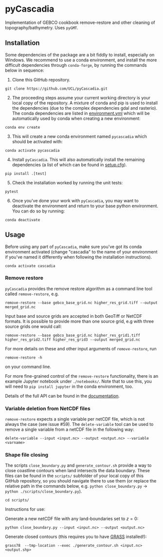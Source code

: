 # pyCascadia
Implementation of GEBCO cookbook remove-restore and other cleaning of topography/bathymetry. Uses `pyGMT`. 

## Installation
Some dependencies of the package are a bit fiddly to install, especially on Windows.
We recommend to use a conda environment, and install the more difficult dependencies through `conda-forge`,
by running the commands below in sequence:
1. Clone this GitHub repository.
```
git clone https://github.com/UCL/pyCascadia.git
```
2. The proceeding steps assume your current working directory is your local copy of the repository. A mixture of conda and pip is used to install the dependencies (due to the complex dependencies gdal and rasterio). The conda dependencies are listed in [environment.yml](https://github.com/UCL/pyCascadia/blob/main/environment.yml) which will be automatically used by conda when creating a new environment:
```
conda env create
```
3. This will create a new conda environment named `pycascadia` which should be activated with:
```
conda activate pycascadia
```
4. Install `pyCascadia`. This will also automatically install the remaining dependencies (a list of which can be found in [setup.cfg](https://github.com/UCL/pyCascadia/blob/main/setup.cfg)).
```
pip install .[test]
```
5. Check the installation worked by running the unit tests:
```
pytest
```
6. Once you've done your work with `pyCascadia`, you may want to deactivate the environment and return to your base python environment. You can do so by running:
```
conda deactivate
```

## Usage
Before using any part of `pyCascadia`, make sure you've got its conda environment activated (change "cascadia" to the name of your environment if you've named it differently when following the installation instructions).
```
conda activate cascadia
```
### Remove restore

`pyCascadia` provides the remove restore algorithm as a command line tool called `remove-restore`, e.g.
```
remove-restore --base gebco_base_grid.nc higher_res_grid.tiff --output merged_grid.nc
```
Input base and source grids are accepted in both GeoTiff or NetCDF formats. It is possible to provide more than one source grid, e.g with three source grids one would call:
```
remove-restore --base gebco_base_grid.nc higher_res_grid1.tiff higher_res_grid2.tiff higher_res_grid3 --output merged_grid.nc
```

For more details on these and other input arguments of `remove-restore`, run
```
remove-restore -h
```
on your command line.

For more fine-grained control of the `remove-restore` functionality, there is an example Jupyter notebook under `./notebooks/`. Note that to use this, you will need to `pip install jupyter` in the conda environment, too.

Details of the full API can be found in the [documentation](https://github-pages.ucl.ac.uk/pyCascadia/).

### Variable deletion from NetCDF files

`remove-restore` expects a single variable per netCDF file, which is not always the case (see issue #59). The `delete-variable` tool can be used to remove a single variable from a netCDF file in the following way:

```
delete-variable --input <input.nc> --output <output.nc> --variable <varname>
```

### Shape file closing

The scripts `close_boundary.py` and `generate_contour.sh` provide a way to close coastline contours when land intersects the data boundary. These files can be found in the `scripts/` subfolder of your local copy of this GitHub repository, so you should navigate there to use them (or replace the relative path in the commands below, e.g. `python close_boundary.py` -> `python ./scripts/close_boundary.py`).
```
cd scripts/
```
Instructions for use:

Generate a new netCDF file with any land-boundaries set to $z=0$:

`python close_boundary.py --input <input.nc> --output <output.nc>`

Generate closed contours (this requires you to have [GRASS](https://grass.osgeo.org/download/) installed!):

`grass78  --tmp-location --exec ./generate_contour.sh <input.nc> <output.shp>`

